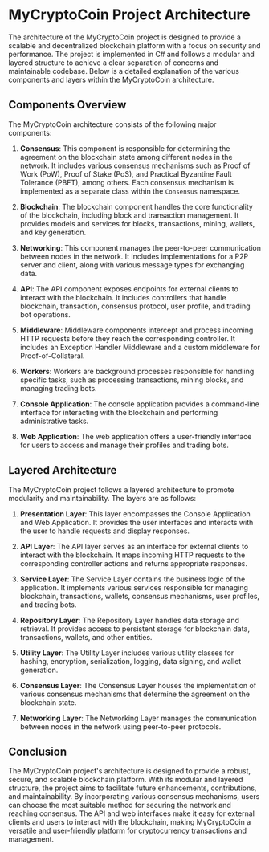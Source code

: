 # MyCryptoCoin Project Architecture

The architecture of the MyCryptoCoin project is designed to provide a scalable and decentralized blockchain platform with a focus on security and performance. The project is implemented in C# and follows a modular and layered structure to achieve a clear separation of concerns and maintainable codebase. Below is a detailed explanation of the various components and layers within the MyCryptoCoin architecture.

## Components Overview

The MyCryptoCoin architecture consists of the following major components:

1. **Consensus**: This component is responsible for determining the agreement on the blockchain state among different nodes in the network. It includes various consensus mechanisms such as Proof of Work (PoW), Proof of Stake (PoS), and Practical Byzantine Fault Tolerance (PBFT), among others. Each consensus mechanism is implemented as a separate class within the `Consensus` namespace.

2. **Blockchain**: The blockchain component handles the core functionality of the blockchain, including block and transaction management. It provides models and services for blocks, transactions, mining, wallets, and key generation.

3. **Networking**: This component manages the peer-to-peer communication between nodes in the network. It includes implementations for a P2P server and client, along with various message types for exchanging data.

4. **API**: The API component exposes endpoints for external clients to interact with the blockchain. It includes controllers that handle blockchain, transaction, consensus protocol, user profile, and trading bot operations.

5. **Middleware**: Middleware components intercept and process incoming HTTP requests before they reach the corresponding controller. It includes an Exception Handler Middleware and a custom middleware for Proof-of-Collateral.

6. **Workers**: Workers are background processes responsible for handling specific tasks, such as processing transactions, mining blocks, and managing trading bots.

7. **Console Application**: The console application provides a command-line interface for interacting with the blockchain and performing administrative tasks.

8. **Web Application**: The web application offers a user-friendly interface for users to access and manage their profiles and trading bots.

## Layered Architecture

The MyCryptoCoin project follows a layered architecture to promote modularity and maintainability. The layers are as follows:

1. **Presentation Layer**: This layer encompasses the Console Application and Web Application. It provides the user interfaces and interacts with the user to handle requests and display responses.

2. **API Layer**: The API layer serves as an interface for external clients to interact with the blockchain. It maps incoming HTTP requests to the corresponding controller actions and returns appropriate responses.

3. **Service Layer**: The Service Layer contains the business logic of the application. It implements various services responsible for managing blockchain, transactions, wallets, consensus mechanisms, user profiles, and trading bots.

4. **Repository Layer**: The Repository Layer handles data storage and retrieval. It provides access to persistent storage for blockchain data, transactions, wallets, and other entities.

5. **Utility Layer**: The Utility Layer includes various utility classes for hashing, encryption, serialization, logging, data signing, and wallet generation.

6. **Consensus Layer**: The Consensus Layer houses the implementation of various consensus mechanisms that determine the agreement on the blockchain state.

7. **Networking Layer**: The Networking Layer manages the communication between nodes in the network using peer-to-peer protocols.

## Conclusion

The MyCryptoCoin project's architecture is designed to provide a robust, secure, and scalable blockchain platform. With its modular and layered structure, the project aims to facilitate future enhancements, contributions, and maintainability. By incorporating various consensus mechanisms, users can choose the most suitable method for securing the network and reaching consensus. The API and web interfaces make it easy for external clients and users to interact with the blockchain, making MyCryptoCoin a versatile and user-friendly platform for cryptocurrency transactions and management.